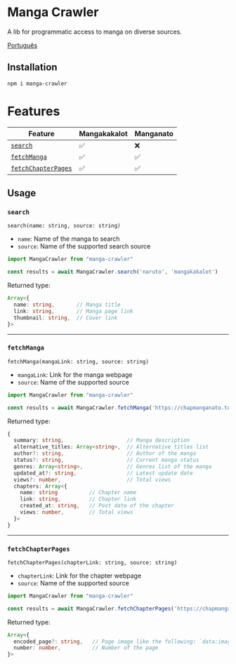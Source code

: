 # Manga Crawler

A lib for programmatic access to manga on diverse sources.

[Português](https://github.com/Ellyzeul/manga-crawler/blob/main/README-pt_BR.md)

## Installation

```shell
npm i manga-crawler
```

# Features

Feature | Mangakakalot | Manganato
-|-|-
[`search`](#search) | ✅ | ❌
[`fetchManga`](#fetchManga) | ✅ | ✅
[`fetchChapterPages`](#fetchchapterpages) | ✅ | ✅

## Usage

### `search`

`search(name: string, source: string)`

- `name`: Name of the manga to search
- `source`: Name of the supported search source

```javascript
import MangaCrawler from "manga-crawler"

const results = await MangaCrawler.search('naruto', 'mangakakalot')
```
Returned type: 
```typescript
Array<{
  name: string,       // Manga title
  link: string,       // Manga page link
  thumbnail: string,  // Cover link
}>
```
---
### `fetchManga`

`fetchManga(mangaLink: string, source: string)`

- `mangaLink`: Link for the manga webpage
- `source`: Name of the supported source

```javascript
import MangaCrawler from "manga-crawler"

const results = await MangaCrawler.fetchManga('https://chapmanganato.to/manga-ng952689', 'manganato')
```
Returned type: 
```typescript
{
  summary: string,                    // Manga description
  alternative_titles: Array<string>,  // Alternative titles list
  author?: string,                    // Author of the manga
  status?: string,                    // Current manga status
  genres: Array<string>,              // Genres list of the manga
  updated_at?: string,                // Latest update date
  views?: number,                     // Total views
  chapters: Array<{
    name: string          // Chapter name
    link: string,         // Chapter link
    created_at: string,   // Post date of the chapter
    views: number,        // Total views
  }>
}
```
---
### `fetchChapterPages`

`fetchChapterPages(chapterLink: string, source: string)`

- `chapterLink`: Link for the chapter webpage
- `source`: Name of the supported source

```javascript
import MangaCrawler from "manga-crawler"

const results = await MangaCrawler.fetchChapterPages('https://chapmanganato.to/manga-uo998171/chapter-1', 'manganato')
```
Returned type: 
```typescript
Array<{
  encoded_page?: string,   // Page image like the following: `data:image/jpeg;base64, ${encodedPage}`
  number: number,          // Number of the page
}>
```
